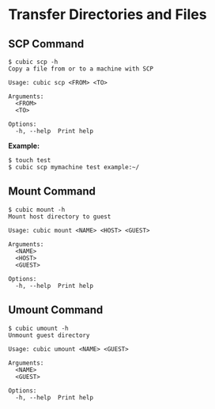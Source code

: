 # Transfer Directories and Files

## SCP Command
```
$ cubic scp -h
Copy a file from or to a machine with SCP

Usage: cubic scp <FROM> <TO>

Arguments:
  <FROM>  
  <TO>    

Options:
  -h, --help  Print help
```
**Example:**
```
$ touch test
$ cubic scp mymachine test example:~/
```

## Mount Command
```
$ cubic mount -h
Mount host directory to guest

Usage: cubic mount <NAME> <HOST> <GUEST>

Arguments:
  <NAME>   
  <HOST>   
  <GUEST>  

Options:
  -h, --help  Print help
```


## Umount Command
```
$ cubic umount -h
Unmount guest directory

Usage: cubic umount <NAME> <GUEST>

Arguments:
  <NAME>   
  <GUEST>  

Options:
  -h, --help  Print help
```
